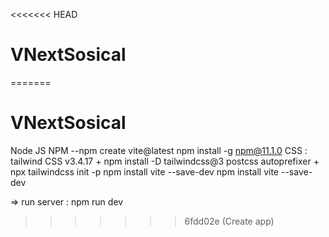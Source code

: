<<<<<<< HEAD
# VNextSosical
=======
# VNextSosical
 Node JS
 NPM --npm create vite@latest
     npm install -g npm@11.1.0
CSS : tailwind CSS v3.4.17
				+ npm install -D tailwindcss@3 postcss autoprefixer
				+ npx tailwindcss init -p
 npm install vite --save-dev
 npm install vite --save-dev

 => run server : npm run dev
>>>>>>> 6fdd02e (Create app)
